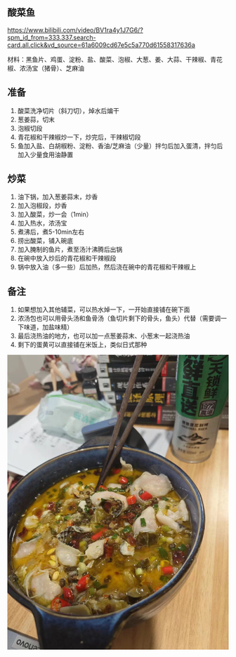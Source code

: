## 酸菜鱼

https://www.bilibili.com/video/BV1ra4y1J7G6/?spm_id_from=333.337.search-card.all.click&vd_source=61a6009cd67e5c5a770d61558317636a

材料：黑鱼片、鸡蛋、淀粉、盐、酸菜、泡椒、大葱、姜、大蒜、干辣椒、青花椒、浓汤宝（猪骨）、芝麻油

## 准备
1. 酸菜洗净切片（斜刀切），焯水后煸干
2. 葱姜蒜，切末
3. 泡椒切段
4. 青花椒和干辣椒炒一下，炒完后，干辣椒切段
5. 鱼加入盐、白胡椒粉、淀粉、香油/芝麻油（少量）拌匀后加入蛋清，拌匀后加入少量食用油静置

## 炒菜
1. 油下锅，加入葱姜蒜末，炒香
2. 加入泡椒段，炒香
3. 加入酸菜，炒一会（1min）
4. 加入热水，浓汤宝
5. 煮沸后，煮5-10min左右
6. 捞出酸菜，铺入碗底
7. 加入腌制的鱼片，煮至汤汁沸腾后出锅
8. 在碗中放入炒后的青花椒和干辣椒段
9. 锅中放入油（多一些）后加热，然后浇在碗中的青花椒和干辣椒上

## 备注

1. 如果想加入其他辅菜，可以热水焯一下，一开始直接铺在碗下面
2. 浓汤包也可以用骨头汤和鱼骨汤（鱼切片剩下的骨头，鱼头）代替（需要调一下味道，加盐味精）
3. 最后浇热油的地方，也可以加一点葱姜蒜末、小葱末一起浇热油
4. 剩下的蛋黄可以直接铺在米饭上，类似日式那种


![suancaiyu1](./img/suancaiyu1.jpg)
